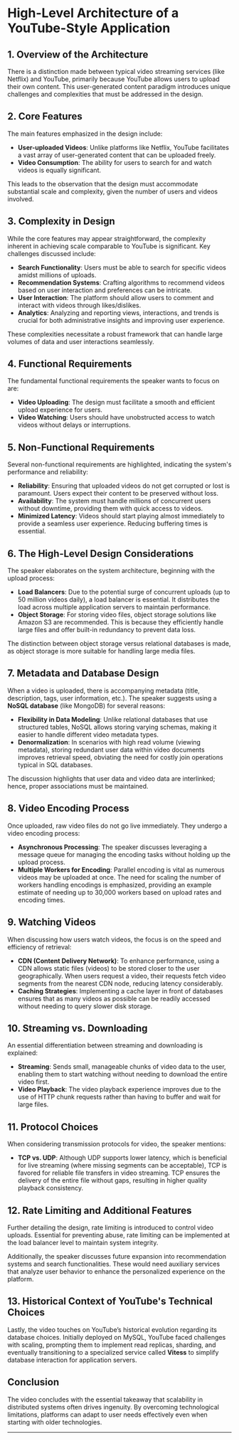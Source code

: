 # High-Level Architecture of a YouTube-Style Application

## 1. Overview of the Architecture
There is a distinction made between typical video streaming services (like Netflix) and YouTube, primarily because YouTube allows users to upload their own content. This user-generated content paradigm introduces unique challenges and complexities that must be addressed in the design.

## 2. Core Features
The main features emphasized in the design include:

- **User-uploaded Videos**: Unlike platforms like Netflix, YouTube facilitates a vast array of user-generated content that can be uploaded freely.
- **Video Consumption**: The ability for users to search for and watch videos is equally significant.

This leads to the observation that the design must accommodate substantial scale and complexity, given the number of users and videos involved.

## 3. Complexity in Design
While the core features may appear straightforward, the complexity inherent in achieving scale comparable to YouTube is significant. Key challenges discussed include:

- **Search Functionality**: Users must be able to search for specific videos amidst millions of uploads.
- **Recommendation Systems**: Crafting algorithms to recommend videos based on user interaction and preferences can be intricate.
- **User Interaction**: The platform should allow users to comment and interact with videos through likes/dislikes.
- **Analytics**: Analyzing and reporting views, interactions, and trends is crucial for both administrative insights and improving user experience.

These complexities necessitate a robust framework that can handle large volumes of data and user interactions seamlessly.

## 4. Functional Requirements
The fundamental functional requirements the speaker wants to focus on are:

- **Video Uploading**: The design must facilitate a smooth and efficient upload experience for users.
- **Video Watching**: Users should have unobstructed access to watch videos without delays or interruptions.

## 5. Non-Functional Requirements
Several non-functional requirements are highlighted, indicating the system's performance and reliability:

- **Reliability**: Ensuring that uploaded videos do not get corrupted or lost is paramount. Users expect their content to be preserved without loss.
- **Availability**: The system must handle millions of concurrent users without downtime, providing them with quick access to videos.
- **Minimized Latency**: Videos should start playing almost immediately to provide a seamless user experience. Reducing buffering times is essential.

## 6. The High-Level Design Considerations
The speaker elaborates on the system architecture, beginning with the upload process:

- **Load Balancers**: Due to the potential surge of concurrent uploads (up to 50 million videos daily), a load balancer is essential. It distributes the load across multiple application servers to maintain performance.
- **Object Storage**: For storing video files, object storage solutions like Amazon S3 are recommended. This is because they efficiently handle large files and offer built-in redundancy to prevent data loss.

The distinction between object storage versus relational databases is made, as object storage is more suitable for handling large media files.

## 7. Metadata and Database Design
When a video is uploaded, there is accompanying metadata (title, description, tags, user information, etc.). The speaker suggests using a **NoSQL database** (like MongoDB) for several reasons:

- **Flexibility in Data Modeling**: Unlike relational databases that use structured tables, NoSQL allows storing varying schemas, making it easier to handle different video metadata types.
- **Denormalization**: In scenarios with high read volume (viewing metadata), storing redundant user data within video documents improves retrieval speed, obviating the need for costly join operations typical in SQL databases.

The discussion highlights that user data and video data are interlinked; hence, proper associations must be maintained.

## 8. Video Encoding Process
Once uploaded, raw video files do not go live immediately. They undergo a video encoding process:

- **Asynchronous Processing**: The speaker discusses leveraging a message queue for managing the encoding tasks without holding up the upload process.
- **Multiple Workers for Encoding**: Parallel encoding is vital as numerous videos may be uploaded at once. The need for scaling the number of workers handling encodings is emphasized, providing an example estimate of needing up to 30,000 workers based on upload rates and encoding times.

## 9. Watching Videos
When discussing how users watch videos, the focus is on the speed and efficiency of retrieval:

- **CDN (Content Delivery Network)**: To enhance performance, using a CDN allows static files (videos) to be stored closer to the user geographically. When users request a video, their requests fetch video segments from the nearest CDN node, reducing latency considerably.
- **Caching Strategies**: Implementing a cache layer in front of databases ensures that as many videos as possible can be readily accessed without needing to query slower disk storage.

## 10. Streaming vs. Downloading
An essential differentiation between streaming and downloading is explained:

- **Streaming**: Sends small, manageable chunks of video data to the user, enabling them to start watching without needing to download the entire video first.
- **Video Playback**: The video playback experience improves due to the use of HTTP chunk requests rather than having to buffer and wait for large files.

## 11. Protocol Choices
When considering transmission protocols for video, the speaker mentions:

- **TCP vs. UDP**: Although UDP supports lower latency, which is beneficial for live streaming (where missing segments can be acceptable), TCP is favored for reliable file transfers in video streaming. TCP ensures the delivery of the entire file without gaps, resulting in higher quality playback consistency.

## 12. Rate Limiting and Additional Features
Further detailing the design, rate limiting is introduced to control video uploads. Essential for preventing abuse, rate limiting can be implemented at the load balancer level to maintain system integrity.

Additionally, the speaker discusses future expansion into recommendation systems and search functionalities. These would need auxiliary services that analyze user behavior to enhance the personalized experience on the platform.

## 13. Historical Context of YouTube's Technical Choices
Lastly, the video touches on YouTube’s historical evolution regarding its database choices. Initially deployed on MySQL, YouTube faced challenges with scaling, prompting them to implement read replicas, sharding, and eventually transitioning to a specialized service called **Vitess** to simplify database interaction for application servers.

## Conclusion
The video concludes with the essential takeaway that scalability in distributed systems often drives ingenuity. By overcoming technological limitations, platforms can adapt to user needs effectively even when starting with older technologies.

---
